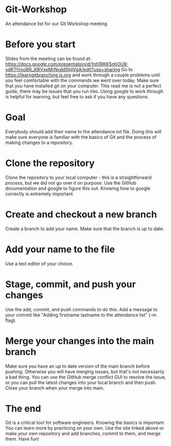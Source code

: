 # Git-Workshop
An attendance list for our Git Workshop meeting


# Before you start
Slides from the meeting can be found at: https://docs.google.com/presentation/d/1nh1RKK5nhOU8-vdKTfimoBR_49lVxeMrNvdd5hjIVgA/edit?usp=sharing
Go to https://learngitbranching.js.org and work through a couple problems until you feel comfortable with the commands we went over today.
Make sure that you have installed git on your computer. This read me is not a perfect guide, there may be issues that you run into. Using google to work through is helpful for learning, but feel free to ask if you have any questions.

# Goal
Everybody should add their name to the attendance.txt file. Doing this will make sure everyone is familiar with the basics of Git and the process of making changes to a repository. 

# Clone the repository
Clone the repository to your local computer - this is a straightforward process, but we did not go over it on purpose. Use the GitHub documentation and google to figure this out. Knowing how to google correctly is extremely important. 

# Create and checkout a new branch
Create a branch to add your name. Make sure that the branch is up to date.

# Add your name to the file 
Use a text editor of your choice.

# Stage, commit, and push your changes
Use the add, commit, and push commands to do this. Add a message to your commit like "Adding firstname lastname to the attendance list" (-m flag).

# Merge your changes into the main branch
Make sure you have an up to date version of the main branch before pushing. Otherwise you will have merging issues, but that's not necessarily a bad thing. You can use the GitHub merge conflict GUI to resolve the issue, or you can pull the latest changes into your local branch and then push. Close your branch when your merge into main. 

# The end
Git is a critical tool for software engineers. Knowing the basics is important. You can learn more by practicing on your own. Use the site linked above or make your own repository and add branches, commit to them, and merge them. Have fun!
